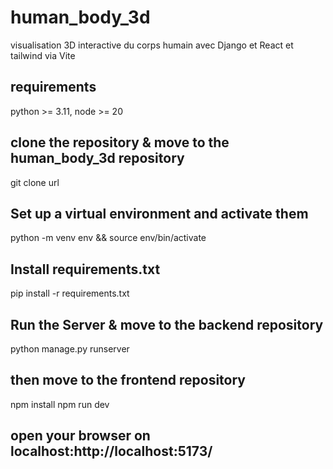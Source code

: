 # human_body_3d
visualisation 3D interactive du corps humain avec Django et React et tailwind via Vite
## requirements
python >= 3.11, node >= 20

## clone the repository & move to the human_body_3d repository
git clone url
## Set up a virtual environment and activate them
python -m venv env && source env/bin/activate
## Install requirements.txt
pip install -r requirements.txt
## Run the Server & move to the backend repository
python manage.py runserver

## then move to the frontend repository
npm install
npm run dev

## open your browser on localhost:http://localhost:5173/
